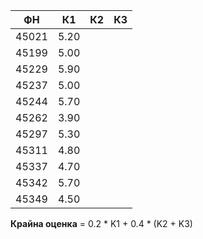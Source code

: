 | ФН | К1 | К2 | К3 |
|--|--|--|--|
| 45021 | 5.20 | | |
| 45199 | 5.00 | | |
| 45229 | 5.90 | | |
| 45237 | 5.00 | | |
| 45244 | 5.70 | | |
| 45262 | 3.90 | | |
| 45297 | 5.30 | | |
| 45311 | 4.80 | | |
| 45337 | 4.70 | | |
| 45342 | 5.70 | | |
| 45349 | 4.50 | | |

**Крайна оценка** = 0.2 * K1 + 0.4 * (K2 + K3)